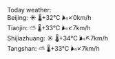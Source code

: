 Today weather:  
Beijing: ☀️ 🌡️+32°C 🌬️↙0km/h  
Tianjin: ⛅️  🌡️+33°C 🌬️↙7km/h  
Shijiazhuang: ☀️ 🌡️+34°C 🌬️↖7km/h  
Tangshan: ⛅️  🌡️+33°C 🌬️↙7km/h  
